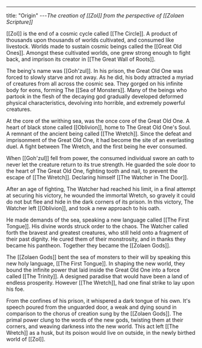 ---
title: "Origin"
---*The creation of [[Zol]] from the perspective of [[Zolaen Scripture]]*

[[Zol]] is the end of a cosmic cycle called [[The Circle]]. A product of thousands upon thousands of worlds cultivated, and consumed like livestock. Worlds made to sustain cosmic beings called the [[Great Old Ones]]. Amongst these cultivated worlds, one grew strong enough to fight back, and imprison its creator in [[The Great Wall of Roots]]. 

The being's name was [[Goh'zul]]. In his prison, the Great Old One was forced to slowly starve and rot away. As he did, his body attracted a myriad of creatures from all across the cosmic sea. They gorged on his infinite body for eons, forming The [[Sea of Monsters]]. Many of the beings who partook in the flesh of the decaying god gradually developed deformed physical characteristics, devolving into horrible, and extremely powerful creatures. 

At the core of the writhing sea, was the once core of the Great Old One. A heart of black stone called [[Oblivion]], home to The Great Old One's Soul. A remnant of the ancient being called [[The Wretch]]. Since the defeat and imprisonment of the Great Old One, it had become the site of an everlasting duel. A fight between The Wretch, and the first being he ever consumed.

When [[Goh'zul]] fell from power, the consumed individual swore an oath to never let the creature return to its true strength. He guarded the sole door to the heart of The Great Old One, fighting tooth and nail, to prevent the escape of [[The Wretch]]. Declaring himself [[The Watcher in The Door]].

After an age of fighting, The Watcher had reached his limit, in a final attempt at securing his victory, he wounded the immortal Wretch, so gravely it could do not but flee and hide in the dark corners of its prison. In this victory, The Watcher left [[Oblivion]], and took a new approach to his oath.

He made demands of the sea, speaking a new language called [[The First Tongue]]. His divine words struck order to the chaos. The Watcher called forth the bravest and greatest creatures, who still held onto a fragment of their past dignity. He cured them of their monstrosity, and in thanks they became his pantheon. Together they became the [[Zolaen Gods]].

The [[Zolaen Gods]] bent the sea of monsters to their will by speaking this new holy language, [[The First Tongue]]. In shaping the new world, they bound the infinite power that laid inside the Great Old One into a force called [[The Trinity]]. A designed paradise that would have been a land of endless prosperity. However [[The Wretch]], had one final strike to lay upon his foe. 

From the confines of his prison, it whispered a dark tongue of his own. It's speech poured from the unguarded door, a weak and dying sound in comparison to the chorus of creation sung by the [[Zolaen Gods]]. The primal power clung to the words of the new gods, twisting them at their corners, and weaving darkness into the new world. This act left [[The Wretch]] as a husk, but its poison would live on outside, in the newly birthed world of [[Zol]].